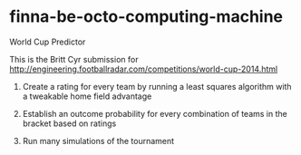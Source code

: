 finna-be-octo-computing-machine
===============================

World Cup Predictor

This is the Britt Cyr submission for http://engineering.footballradar.com/competitions/world-cup-2014.html

1. Create a rating for every team by running a least squares algorithm with a tweakable home field advantage

2. Establish an outcome probability for every combination of teams in the bracket based on ratings

3. Run many simulations of the tournament

